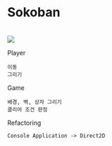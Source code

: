 
# Sokoban
<br>


<img src="https://user-images.githubusercontent.com/92084292/201483358-40762b9d-a589-4d80-9fd7-860200db54f7.gif">

Player
```
이동
그리기
```

Game
```
배경, 벽, 상자 그리기
클리어 조건 판정
```

Refactoring
```
Console Application -> Direct2D
```
